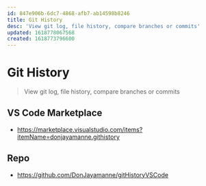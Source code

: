```yaml
---
id: 847e906b-6dc7-4868-afb7-ab14598b8246
title: Git History
desc: 'View git log, file history, compare branches or commits'
updated: 1618778067568
created: 1618773796600
---
```


# Git History

> View git log, file history, compare branches or commits

## VS Code Marketplace

- https://marketplace.visualstudio.com/items?itemName=donjayamanne.githistory

## Repo

- https://github.com/DonJayamanne/gitHistoryVSCode
